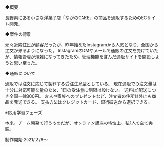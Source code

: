 ◆概要

長野県にある小さな洋菓子店「ながのCAKE」の商品を通販するためのECサイト開発。

◆案件の背景

元々近隣住民が顧客だったが、昨年始めたInstagramから人気となり、全国から注文が来るようになった。
InstagramのDMやメールで通販の注文を受けていたが、情報管理が煩雑になってきたため、管理機能を含んだ通販サイトを開設しようと思い至った。

◆通販について

通販では注文に応じて製作する受注生産型としている。
現在通販での注文量は十分に対応可能な量のため、1日の受注量に制限は設けない。
送料は1配送につき全国一律800円。
友人や家族へのプレゼントなど、注文者の住所以外にも商品を発送できる。
支払方法はクレジットカード、銀行振込から選択できる。

※応用学習フェーズ

本来、チーム開発で行うものだが、オンライン講座の特性上、私1人で全て実装。

制作開始
2021/２/8〜

